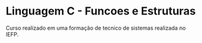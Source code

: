 # Linguagem C - Funcoes e Estruturas
 
Curso realizado em uma formação de tecnico de sistemas realizada no IEFP.
